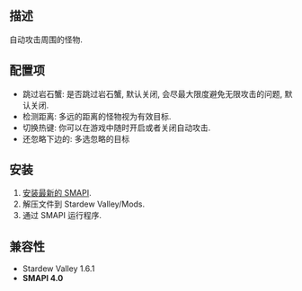﻿## 描述
自动攻击周围的怪物.

## 配置项
- 跳过岩石蟹: 是否跳过岩石蟹, 默认关闭, 会尽最大限度避免无限攻击的问题, 默认关闭.
- 检测距离: 多远的距离的怪物视为有效目标.
- 切换热键: 你可以在游戏中随时开启或者关闭自动攻击.
- 还忽略下边的: 多选忽略的目标

## 安装
1. [安装最新的 SMAPI](https://smapi.io/).
2. 解压文件到 Stardew Valley/Mods.
3. 通过 SMAPI 运行程序.

## 兼容性
- Stardew Valley 1.6.1
- **SMAPI 4.0**